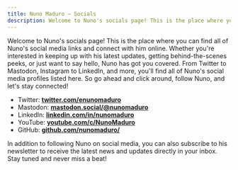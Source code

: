 ```yaml
---
title: Nuno Maduro — Socials
description: Welcome to Nuno's socials page! This is the place where you can find all of Nuno's social media links and connect with him online.
---
```


Welcome to Nuno's socials page! This is the place where you can find all of Nuno's social media links and connect with him online. Whether you're interested in keeping up with his latest updates, getting behind-the-scenes peeks, or just want to say hello, Nuno has got you covered. From Twitter to Mastodon, Instagram to LinkedIn, and more, you'll find all of Nuno's social media profiles listed here. So go ahead and click around, follow Nuno, and let's stay connected!

- Twitter: **[twitter.com/enunomaduro](https://twitter.com/enunomaduro)**
- Mastodon: **[mastodon.social/@nunomaduro](https://mastodon.social/@nunomaduro)**
- LinkedIn: **[linkedin.com/in/nunomaduro](https://www.linkedin.com/in/nunomaduro)**
- YouTube: **[youtube.com/c/NunoMaduro](https://www.youtube.com/c/NunoMaduro)**
- GitHub: **[github.com/nunomaduro/](https://github.com/nunomaduro/)**

In addition to following Nuno on social media, you can also subscribe to his newsletter to receive the latest news and updates directly in your inbox. Stay tuned and never miss a beat!
